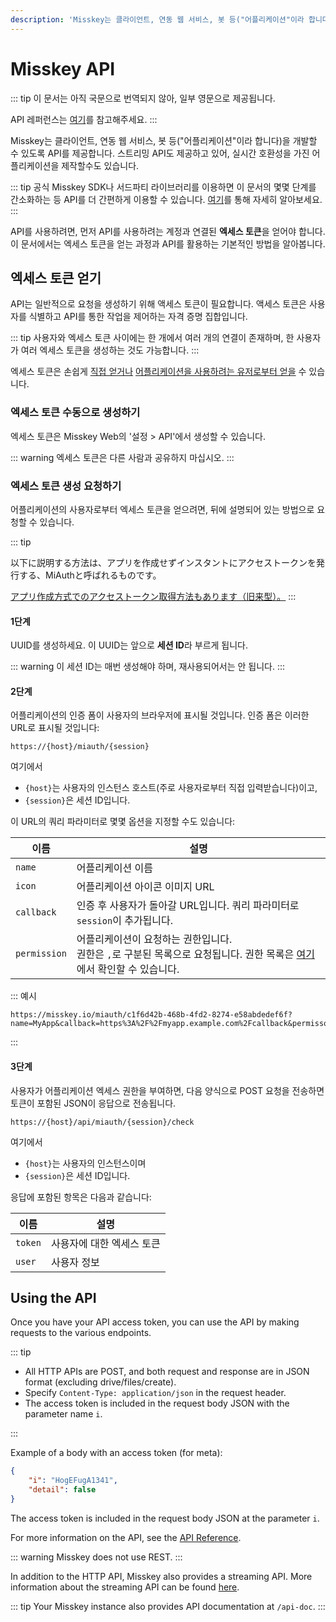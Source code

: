 ```yaml
---
description: 'Misskey는 클라이언트, 연동 웹 서비스, 봇 등("어플리케이션"이라 합니다)을 개발할 수 있도록 API를 제공합니다.'
---
```


# Misskey API

::: tip
이 문서는 아직 국문으로 번역되지 않아, 일부 영문으로 제공됩니다.

API 레퍼런스는 [여기](/docs/api/endpoints)를 참고해주세요.
:::

Misskey는 클라이언트, 연동 웹 서비스, 봇 등("어플리케이션"이라 합니다)을 개발할 수 있도록 API를 제공합니다.
스트리밍 API도 제공하고 있어, 실시간 호환성을 가진 어플리케이션을 제작할수도 있습니다.

::: tip
공식 Misskey SDK나 서드파티 라이브러리를 이용하면 이 문서의 몇몇 단계를 간소화하는 등 API를 더 간편하게 이용할 수 있습니다. [여기](TODO)를 통해 자세히 알아보세요.
:::

API를 사용하려면, 먼저 API를 사용하려는 계정과 연결된 **엑세스 토큰**을 얻어야 합니다.
이 문서에서는 엑세스 토큰을 얻는 과정과 API를 활용하는 기본적인 방법을 알아봅니다.

## 엑세스 토큰 얻기

API는 일반적으로 요청을 생성하기 위해 액세스 토큰이 필요합니다.
액세스 토큰은 사용자를 식별하고 API를 통한 작업을 제어하는 자격 증명 집합입니다.

::: tip
사용자와 엑세스 토큰 사이에는 한 개에서 여러 개의 연결이 존재하며, 한 사용자가 여러 엑세스 토큰을 생성하는 것도 가능합니다.
:::

엑세스 토큰은 손쉽게 [직접 얻거나](#엑세스-토큰-수동으로-생성하기) [어플리케이션을 사용하려는 유저로부터 얻을](#엑세스-토큰-생성-요청하기) 수 있습니다.

### 엑세스 토큰 수동으로 생성하기

엑세스 토큰은 Misskey Web의 '설정 > API'에서 생성할 수 있습니다.

::: warning
엑세스 토큰은 다른 사람과 공유하지 마십시오.
:::

### 엑세스 토큰 생성 요청하기

어플리케이션의 사용자로부터 엑세스 토큰을 얻으려면, 뒤에 설명되어 있는 방법으로 요청할 수 있습니다.

::: tip

以下に説明する方法は、アプリを作成せずインスタントにアクセストークンを発行する、MiAuthと呼ばれるものです。

[アプリ作成方式でのアクセストークン取得方法もあります（旧来型）。](./app)
:::

#### 1단계

UUID를 생성하세요. 이 UUID는 앞으로 **세션 ID**라 부르게 됩니다.

::: warning
이 세션 ID는 매번 생성해야 하며, 재사용되어서는 안 됩니다.
:::

#### 2단계

어플리케이션의 인증 폼이 사용자의 브라우저에 표시될 것입니다. 인증 폼은 이러한 URL로 표시될 것입니다:

```:no-line-numbers
https://{host}/miauth/{session}
```

여기에서

- `{host}`는 사용자의 인스턴스 호스트(주로 사용자로부터 직접 입력받습니다)이고,
- `{session}`은 세션 ID입니다.

이 URL의 쿼리 파라미터로 몇몇 옵션을 지정할 수도 있습니다:

| 이름         | 설명                                                                                                                             |
| ------------ | -------------------------------------------------------------------------------------------------------------------------------- |
| `name`       | 어플리케이션 이름                                                                                                                |
| `icon`       | 어플리케이션 아이콘 이미지 URL                                                                                                   |
| `callback`   | 인증 후 사용자가 돌아갈 URL입니다. 쿼리 파라미터로 `session`이 추가됩니다.                                                       |
| `permission` | 어플리케이션이 요청하는 권한입니다.<br>권한은 `,`로 구분된 목록으로 요청됩니다. 권한 목록은 [여기](TODO)에서 확인할 수 있습니다. |

::: 예시

```:no-line-numbers
https://misskey.io/miauth/c1f6d42b-468b-4fd2-8274-e58abdedef6f?name=MyApp&callback=https%3A%2F%2Fmyapp.example.com%2Fcallback&permisson=write:notes,write:following,read:drive
```

:::

#### 3단계

사용자가 어플리케이션 엑세스 권한을 부여하면, 다음 양식으로 POST 요청을 전송하면 토큰이 포함된 JSON이 응답으로 전송됩니다.

```:no-line-numbers
https://{host}/api/miauth/{session}/check
```

여기에서

- `{host}`는 사용자의 인스턴스이며
- `{session}`은 세션 ID입니다.

응답에 포함된 항목은 다음과 같습니다:

| 이름    | 설명                      |
| ------- | ------------------------- |
| `token` | 사용자에 대한 엑세스 토큰 |
| `user`  | 사용자 정보               |

## Using the API
Once you have your API access token, you can use the API by making requests to the various endpoints.

::: tip

- All HTTP APIs are POST, and both request and response are in JSON format (excluding drive/files/create).
- Specify `Content-Type: application/json` in the request header.
- The access token is included in the request body JSON with the parameter name `i`.

:::

Example of a body with an access token (for meta):

```json
{
    "i": "HogEFugA1341",
    "detail": false
}
```

The access token is included in the request body JSON at the parameter `i`.

For more information on the API, see the [API Reference](./endpoints.html).

::: warning
Misskey does not use REST.
:::

In addition to the HTTP API, Misskey also provides a streaming API. More information about the streaming API can be found [here](./streaming/).

::: tip
Your Misskey instance also provides API documentation at `/api-doc`.
:::
